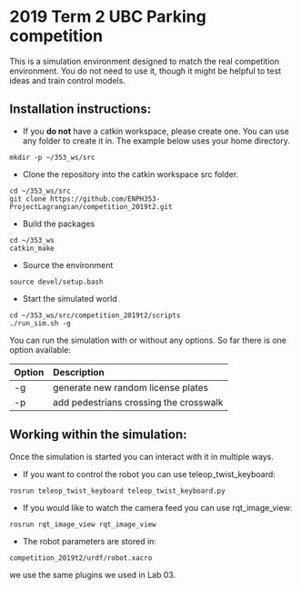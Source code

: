 # 2019 Term 2 UBC Parking competition

This is a simulation environment designed to match the real competition environment. You do not need to use it, though it might be helpful to test ideas and train control models.

## Installation instructions:
* If you **do not** have a catkin workspace, please create one. You can use any folder to create it in. The example below uses your home directory.
```
mkdir -p ~/353_ws/src
```

* Clone the repository into the catkin workspace src folder.
```
cd ~/353_ws/src
git clone https://github.com/ENPH353-ProjectLagrangian/competition_2019t2.git
```

* Build the packages
```
cd ~/353_ws
catkin_make
```

* Source the environment
```
source devel/setup.bash
```

* Start the simulated world
```
cd ~/353_ws/src/competition_2019t2/scripts
./run_sim.sh -g
```
You can run the simulation with or without any options. So far there is one option available:

| Option | Description      |
|:-------|:---------------- |
| -g     | generate new random license plates |
| -p     | add pedestrians crossing the crosswalk |

## Working within the simulation:
Once the simulation is started you can interact with it in multiple ways.

* If you want to control the robot you can use teleop_twist_keyboard:
```
rosrun teleop_twist_keyboard teleop_twist_keyboard.py 
```

* If you would like to watch the camera feed you can use rqt_image_view:
```
rosrun rqt_image_view rqt_image_view 
```

* The robot parameters are stored in:
```
competition_2019t2/urdf/robot.xacro
```
we use the same plugins we used in Lab 03.

